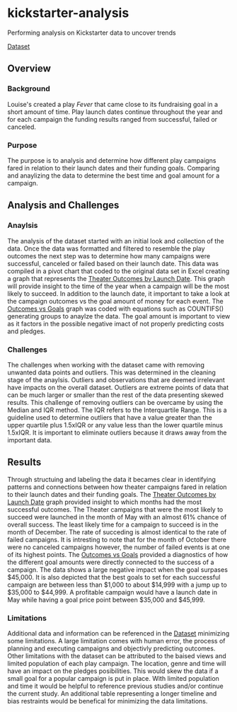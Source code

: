 # **kickstarter-analysis**
Performing analysis on Kickstarter data to uncover trends

[Dataset](https://github.com/IdaniaS/kickstarter-analysis/blob/main/Kickstarter_Challenge.xlsx)

## Overview
### Background
Louise's created a play _Fever_ that came close to its fundraising goal in a short amount of time. Play launch dates continue throughout the year and for each campaign the funding results ranged from successful, failed or canceled.
### Purpose
The purpose is to analysis and determine how different play campaigns fared in relation to their launch dates and their funding goals. Comparing and anaylizing the data to determine the best time and goal amount for a campaign.


## Analysis and Challenges
### Anaylsis
The analysis of the dataset started with an initial look and collection of the data. Once the data was formatted and filtered to resemble the play outcomes the next step was to determine how many campaigns were successful, canceled or failed based on their launch date. This data was compiled in a pivot chart that coded to the original data set in Excel creating a graph that represents the [Theater Outcomes by Launch Date](https://github.com/IdaniaS/kickstarter-analysis/blob/main/Theater_Outcomes_vs_Launch.png). This graph will provide insight to the time of the year when a campaign will be the most likely to succeed. In addition to the launch date, it important to take a look at the campaign outcomes vs the goal amount of money for each event. The [Outcomes vs Goals](https://github.com/IdaniaS/kickstarter-analysis/blob/main/Outcomes_vs_Goals.png) graph was coded with equations such as COUNTIFS() generating groups to anaylze the data. The goal amount is important to view as it factors in the possible negative imact of not properly predicting costs and pledges.


### Challenges
The challenges when working with the dataset came with removing unwanted data points and outliers. This was determined in the cleaning stage of the anaylsis. Outliers and observations that are deemed irrelevant have impacts on the overall dataset. Outliers are extreme points of data that can be much larger or smaller than the rest of the data presenting skewed results. This challenge of removing outliers can be overcame by using the Median and IQR method. The IQR refers to the Interquartile Range. This is a guideline used to determine outliers that have a value greater than the upper quartile plus 1.5xIQR or any value less than the lower quartile minus 1.5xIQR. It is important to eliminate outliers because it draws away from the important data.


## Results
Through structuing and labeling the data it becames clear in identifying patterns and connections between how theater campaigns fared in relation to their launch dates and their funding goals. The [Theater Outcomes by Launch Date](https://github.com/IdaniaS/kickstarter-analysis/blob/main/Theater_Outcomes_vs_Launch.png) graph provided insight to which months had the most successful outcomes. The Theater campaigns that were the most likely to succeed were launched in the month of May with an almost 61% chance of overall success. The least likely time for a campaign to succeed is in the month of December. The rate of succeding is almost identical to the rate of failed campaigns. It is intresting to note that for the month of October there were no canceled campaigns however, the number of failed events is at one of its highest points.
The [Outcomes vs Goals](https://github.com/IdaniaS/kickstarter-analysis/blob/main/Outcomes_vs_Goals.png) provided a diagnostics of how the different goal amounts were directly connected to the success of a campaign. The data shows a large negative impact when the goal surpases $45,000. It is also depicted that the best goals to set for each successful campaign are between less than $1,000 to about $14,999 with a jump up to $35,000 to $44,999. A profitable campaign would have a launch date in May while having a goal price point between $35,000 and $45,999.
### Limitations
Additional data and information can be referenced in the [Dataset](https://github.com/IdaniaS/kickstarter-analysis/blob/main/Kickstarter_Challenge.xlsx) minimizing some limitations. A large limitation comes with human error, the process of planning and executing campaigns and objectivly predicting outcomes. Other limitations with the dataset can be attributed to the baised views and limited population of each play campaign. The location, genre and time will have an impact on the pledges posibilities. This would skew the data if a small goal for a popular campaign is put in place. With limited population and time it would be helpful to reference previous studies and/or continue the current study. An additional table representing a longer timeline and bias restraints would be benefical for minimizing the data limitations. 
